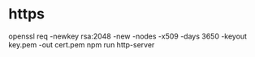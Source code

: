 # https

openssl req -newkey rsa:2048 -new -nodes -x509 -days 3650 -keyout key.pem -out cert.pem
npm run http-server
